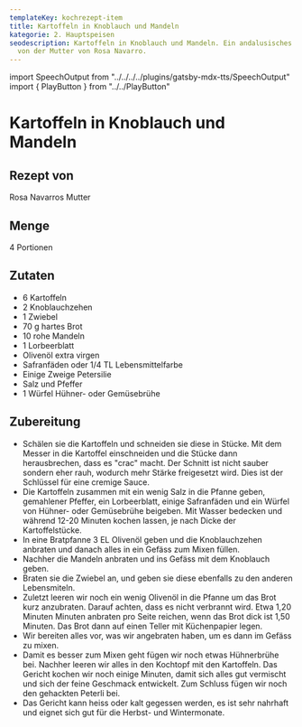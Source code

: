 ```yaml
---
templateKey: kochrezept-item
title: Kartoffeln in Knoblauch und Mandeln
kategorie: 2. Hauptspeisen
seodescription: Kartoffeln in Knoblauch und Mandeln. Ein andalusisches Gericht
  von der Mutter von Rosa Navarro.
---
```

import SpeechOutput from "../../../../plugins/gatsby-mdx-tts/SpeechOutput"
import { PlayButton } from "../../PlayButton"

<SpeechOutput id="kochrezept-mutter-rosa-navarro-kartoffeln-knoblauch-mandeln" customPlayButton={PlayButton}>

# Kartoffeln in Knoblauch und Mandeln

## Rezept von

Rosa Navarros Mutter

## Menge

4 Portionen

## Zutaten

* 6 Kartoffeln
* 2 Knoblauchzehen
* 1 Zwiebel
* 70 g hartes Brot
* 10 rohe Mandeln
* 1 Lorbeerblatt
* Olivenöl extra virgen
* Safranfäden oder 1/4 TL Lebensmittelfarbe
* Einige Zweige Petersilie
* Salz und Pfeffer
* 1 Würfel Hühner- oder Gemüsebrühe

## Zubereitung

* Schälen sie die Kartoffeln und schneiden sie diese in Stücke. Mit dem Messer in die Kartoffel einschneiden und die Stücke dann herausbrechen, dass es "crac" macht. Der Schnitt ist nicht sauber sondern eher rauh, wodurch mehr Stärke freigesetzt wird. Dies ist der Schlüssel für eine cremige Sauce.
* Die Kartoffeln zusammen mit ein wenig Salz in die Pfanne geben, gemahlener Pfeffer, ein Lorbeerblatt, einige Safranfäden und ein Würfel von Hühner- oder Gemüsebrühe beigeben. Mit Wasser bedecken und während 12-20 Minuten kochen lassen, je nach Dicke der Kartoffelstücke.
* In eine Bratpfanne 3 EL Olivenöl geben und die Knoblauchzehen anbraten und danach alles in ein Gefäss zum Mixen füllen.
* Nachher die Mandeln anbraten und ins Gefäss mit dem Knoblauch geben.
* Braten sie die Zwiebel an, und geben sie diese ebenfalls zu den anderen Lebensmiteln.
* Zuletzt leeren wir noch ein wenig Olivenöl in die Pfanne um das Brot kurz anzubraten. Darauf achten, dass es nicht verbrannt wird. Etwa 1,20 Minuten Minuten anbraten pro Seite reichen, wenn das Brot dick ist 1,50 Minuten. Das Brot dann auf einen Teller mit Küchenpapier legen.
* Wir bereiten alles vor, was wir angebraten haben, um es dann im Gefäss zu mixen.
* Damit es besser zum Mixen geht fügen wir noch etwas Hühnerbrühe bei. Nachher leeren wir alles in den Kochtopf mit den Kartoffeln. Das Gericht kochen wir noch einige Minuten, damit sich alles gut vermischt und sich der feine Geschmack entwickelt. Zum Schluss fügen wir noch den gehackten Peterli bei.
* Das Gericht kann heiss oder kalt gegessen werden, es ist sehr nahrhaft und eignet sich gut für die Herbst- und Wintermonate. 

</SpeechOutput>